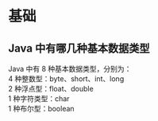 # 基础
## Java 中有哪几种基本数据类型
Java 中有 8 种基本数据类型，分别为：  
4 种整数型：byte、short、int、long  
2 种浮点型：float、double  
1 种字符类型：char  
1 种布尔型：boolean
